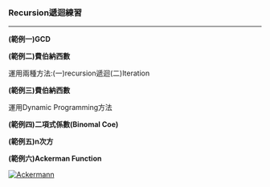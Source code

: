 ### Recursion遞迴練習
-----------------
<b>(範例一)GCD</b>


<b>(範例二)費伯納西數</b>

運用兩種方法:(一)recursion遞迴(二)Iteration

<b>(範例三)費伯納西數</b> 

運用Dynamic Programming方法

<b>(範例四)二項式係數(Binomal Coe)</b>

<b>(範例五)n次方</b>

<b>(範例六)Ackerman Function</b>

<a href="https://ibb.co/NY6Dy0w"><img src="https://i.ibb.co/C05CHjx/Ackermann.png" alt="Ackermann" border="0"></a>
